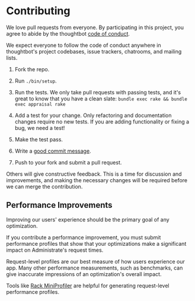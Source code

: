 # Contributing

We love pull requests from everyone.
By participating in this project,
you agree to abide by the thoughtbot [code of conduct].

We expect everyone to follow the code of conduct
anywhere in thoughtbot's project codebases,
issue trackers, chatrooms, and mailing lists.

1. Fork the repo.

2. Run `./bin/setup`.

3. Run the tests. We only take pull requests with passing tests, and it's great
   to know that you have a clean slate:
   `bundle exec rake && bundle exec appraisal rake`

4. Add a test for your change. Only refactoring and documentation changes
   require no new tests. If you are adding functionality or fixing a bug,
   we need a test!

5. Make the test pass.

6. Write a [good commit message][commit].

7. Push to your fork and submit a pull request.

Others will give constructive feedback.
This is a time for discussion and improvements,
and making the necessary changes will be required before we can
merge the contribution.

## Performance Improvements

Improving our users' experience should be the primary goal of any optimization.

If you contribute a performance improvement,
you must submit performance profiles
that show that your optimizations
make a significant impact
on Administrate's request times.

Request-level profiles are our best measure
of how users experience our app.
Many other performance measurements,
such as benchmarks,
can give inaccurate impressions
of an optimization's overall impact.

Tools like [Rack MiniProfiler] are helpful
for generating request-level performance profiles.

[code of conduct]: https://thoughtbot.com/open-source-code-of-conduct
[commit]: http://tbaggery.com/2008/04/19/a-note-about-git-commit-messages.html
[Rack MiniProfiler]: https://github.com/MiniProfiler/rack-mini-profiler
